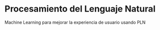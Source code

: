 # Procesamiento del Lenguaje Natural
Machine Learning para mejorar la experiencia de usuario usando PLN
